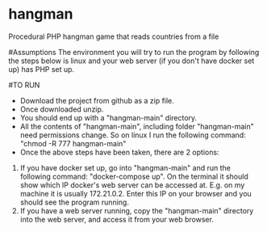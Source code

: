 # hangman
Procedural PHP hangman game that reads countries from a file

#Assumptions
The environment you will try to run the program by following the steps below is linux and your web server (if you don't have docker set up) has PHP set up.

#TO RUN
- Download the project from github as a zip file.
- Once downloaded unzip.
- You should end up with a "hangman-main" directory.
- All the contents of "hangman-main", including folder "hangman-main" need permissions change. So on linux I run the following command: "chmod -R 777 hangman-main"
- Once the above steps have been taken, there are 2 options:

1. If you have docker set up, go into "hangman-main" and run the following command: "docker-compose up". On the terminal it should show which IP docker's web server can be accessed at. E.g. on my machine it is usually 172.21.0.2. Enter this IP on your browser and you should see the program running.
2. If you have a web server running, copy the "hangman-main" directory into the web server, and access it from your web browser.
